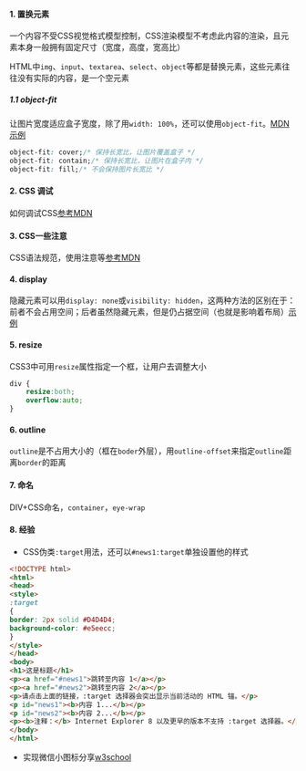 #### 1. 置换元素

一个内容不受CSS视觉格式模型控制，CSS渲染模型不考虑此内容的渲染，且元素本身一般拥有固定尺寸（宽度，高度，宽高比）

HTML中`img`、`input`、`textarea`、`select`、`object`等都是替换元素，这些元素往往没有实际的内容，是一个空元素

##### 1.1 object-fit

让图片宽度适应盒子宽度，除了用`width: 100%`，还可以使用`object-fit`。[MDN示例](https://developer.mozilla.org/zh-CN/docs/Web/CSS/object-fit)

```css
object-fit: cover;/* 保持长宽比，让图片覆盖盒子 */
object-fit: contain;/* 保持长宽比，让图片在盒子内 */
object-fit: fill;/* 不会保持图片长宽比 */
```

#### 2. CSS 调试

如何调试CSS[参考MDN](https://developer.mozilla.org/en-US/docs/Learn/CSS/Building_blocks/Debugging_CSS)

#### 3. CSS一些注意

CSS语法规范，使用注意等[参考MDN](https://developer.mozilla.org/en-US/docs/Learn/CSS/Building_blocks/Organizing)

#### 4. display

隐藏元素可以用`display: none`或`visibility: hidden`，这两种方法的区别在于：前者不会占用空间；后者虽然隐藏元素，但是仍占据空间（也就是影响着布局）[示例](https://www.runoob.com/css/css-display-visibility.html)

#### 5. resize

CSS3中可用`resize`属性指定一个框，让用户去调整大小

  ```css
  div {
      resize:both;
      overflow:auto;
  }
  ```

#### 6. outline

`outline`是不占用大小的（框在`boder`外层），用`outline-offset`来指定`outline`距离`border`的距离

#### 7. 命名

DIV+CSS命名，`container`，`eye-wrap`

#### 8. 经验

- CSS伪类`:target`用法，还可以`#news1:target`单独设置他的样式

```html
<!DOCTYPE html>
<html>
<head>
<style>
:target
{
border: 2px solid #D4D4D4;
background-color: #e5eecc;
}
</style>
</head>
<body>
<h1>这是标题</h1>
<p><a href="#news1">跳转至内容 1</a></p>
<p><a href="#news2">跳转至内容 2</a></p>
<p>请点击上面的链接，:target 选择器会突出显示当前活动的 HTML 锚。</p>
<p id="news1"><b>内容 1...</b></p>
<p id="news2"><b>内容 2...</b></p>
<p><b>注释：</b> Internet Explorer 8 以及更早的版本不支持 :target 选择器。</p>
</body>
</html>
```

- 实现微信小图标分享[w3school](https://www.w3schools.com/css/css_icons.asp)

